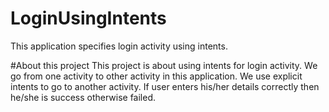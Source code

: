 # LoginUsingIntents
This application specifies login activity using intents.

#About this project
This project is about using intents for login activity.
We go from one activity to other activity in this application.
We use explicit intents to go to another activity.
If user enters his/her details correctly then he/she is success otherwise failed.
